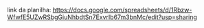 link da planilha: https://docs.google.com/spreadsheets/d/1Rbzw-WfwfE5UZwRSbgGiuNhbdtSn7ExvrIb67m3bnMc/edit?usp=sharing
